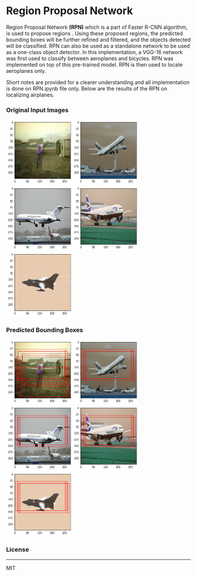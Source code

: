 ﻿# Region Proposal Network 

Region Proposal Network **(RPN)** which is a part of Faster R-CNN algorithm, is used to propose regions . Using these proposed regions, the predicted bounding boxes will be further refined and filtered, and the objects detected will be classified. RPN can also be used as a standalone network to be used as a one-class object detector. In this implementation, a VGG-16 network was first used to classify between aeroplanes and bicycles. RPN was implemented on top of this pre-trained model. RPN is then used to locate aeroplanes only. 

Short notes are provided for a clearer understanding and all implementation is done on RPN.ipynb file only. Below are the results of the RPN on localizing airplanes.

### Original Input Images 
<img src="readme_images/1.png" width="180"/><img src="readme_images/3.png" width="180"/><img src="readme_images/5.png" width="180"/><img src="readme_images/7.png" width="180"/> <img src="readme_images/9.png" width="180"/>


### Predicted Bounding Boxes
<img src="readme_images/2.png" width="180"/><img src="readme_images/4.png" width="180"/><img src="readme_images/6.png" width="180"/><img src="readme_images/8.png" width="180"/> <img src="readme_images/10.png" width="180"/>

### License
_________
 MIT
